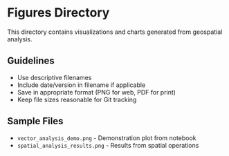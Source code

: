 # Figures Directory

This directory contains visualizations and charts generated from geospatial analysis.

## Guidelines
- Use descriptive filenames
- Include date/version in filename if applicable  
- Save in appropriate format (PNG for web, PDF for print)
- Keep file sizes reasonable for Git tracking

## Sample Files
- `vector_analysis_demo.png` - Demonstration plot from notebook
- `spatial_analysis_results.png` - Results from spatial operations
